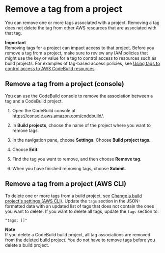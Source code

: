 # Remove a tag from a project<a name="how-to-tag-project-delete"></a>

You can remove one or more tags associated with a project\. Removing a tag does not delete the tag from other AWS resources that are associated with that tag\.

**Important**  
Removing tags for a project can impact access to that project\. Before you remove a tag from a project, make sure to review any IAM policies that might use the key or value for a tag to control access to resources such as build projects\. For examples of tag\-based access policies, see [Using tags to control access to AWS CodeBuild resources](auth-and-access-control-using-tags.md)\.

## Remove a tag from a project \(console\)<a name="how-to-tag-project-delete-console"></a>

You can use the CodeBuild console to remove the association between a tag and a CodeBuild project\. 

1. Open the CodeBuild console at [https://console\.aws\.amazon\.com/codebuild/](https://console.aws.amazon.com/codebuild/)\.

1. In **Build projects**, choose the name of the project where you want to remove tags\.

1. In the navigation pane, choose **Settings**\. Choose **Build project tags**\. 

1. Choose **Edit**\.

1. Find the tag you want to remove, and then choose **Remove tag**\.

1. When you have finished removing tags, choose **Submit**\.

## Remove a tag from a project \(AWS CLI\)<a name="how-to-tag-project-delete-cli"></a>

 To delete one or more tags from a build project, see [Change a build project's settings \(AWS CLI\)](change-project.md#change-project-cli)\. Update the `tags` section in the JSON\-formatted data with an updated list of tags that does not contain the ones you want to delete\. If you want to delete all tags, update the `tags` section to:

```
"tags: []"
```

**Note**  
If you delete a CodeBuild build project, all tag associations are removed from the deleted build project\. You do not have to remove tags before you delete a build project\.